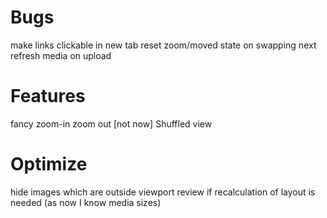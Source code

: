 # Bugs
make links clickable in new tab
reset zoom/moved state on swapping next
refresh media on upload

# Features
fancy zoom-in zoom out
[not now] Shuffled view

# Optimize
hide images which are outside viewport
review if recalculation of layout is needed (as now I know media sizes)
